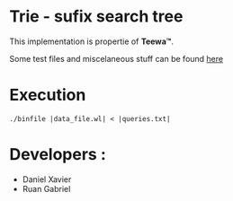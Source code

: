 # **Trie** - sufix search tree

This implementation is propertie of **Teewa™**.

Some test files and miscelaneous stuff can be found [here](https://drive.google.com/drive/folders/0BymDVK0qSWJcdkt6cy0zUzZJaHc?usp=sharing)


# Execution

```
./binfile |data_file.wl| < |queries.txt|
```

# Developers :
 - Daniel Xavier
 - Ruan Gabriel
